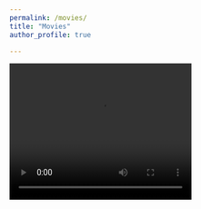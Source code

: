 ```yaml
---
permalink: /movies/
title: "Movies"
author_profile: true

---
```


<video width="320" height="240" controls>
  <source src="gwstrain_M13_SFHo_rotating.mp4" type="video/mp4">
</video>
